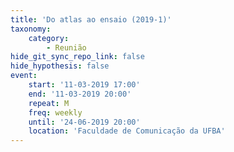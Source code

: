```yaml
---
title: 'Do atlas ao ensaio (2019-1)'
taxonomy:
    category:
        - Reunião
hide_git_sync_repo_link: false
hide_hypothesis: false
event:
    start: '11-03-2019 17:00'
    end: '11-03-2019 20:00'
    repeat: M
    freq: weekly
    until: '24-06-2019 20:00'
    location: 'Faculdade de Comunicação da UFBA'
---
```


